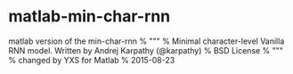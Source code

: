 # matlab-min-char-rnn
matlab version of the min-char-rnn
% """
% Minimal character-level Vanilla RNN model. Written by Andrej Karpathy (@karpathy)
% BSD License
% """
% changed by YXS for Matlab
% 2015-08-23
